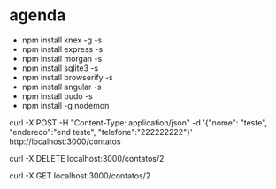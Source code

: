 # agenda

- npm install knex -g -s
- npm install express -s
- npm install morgan -s
- npm install sqlite3 -s
- npm install browserify -s
- npm install angular -s
- npm install budo -s
- npm install -g nodemon

curl -X POST -H "Content-Type: application/json"  -d '{"nome": "teste", "endereco":"end teste", "telefone":"222222222"}' http://localhost:3000/contatos

curl -X DELETE localhost:3000/contatos/2

curl -X GET localhost:3000/contatos/2
